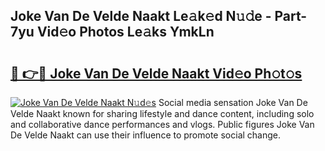 ## Joke Van De Velde Naakt Le𝚊k𝚎d N𝚞𝚍e - Part-7yu Vid𝚎o Photos Le𝚊ks YmkLn

# <h2><a href="http://fb88gib.evod.top/?m=Joke+Van+De+Velde+Naakt">🔗 👉🔴 Joke Van De Velde Naakt Vid𝚎o Ph𝚘t𝚘s</a></h2>

[![Joke Van De Velde Naakt N𝚞d𝚎s](https://i.imgur.com/8V9OHl7.gif)](http://fb88gib.evod.top/?m=Joke+Van+De+Velde+Naakt)
Social media sensation Joke Van De Velde Naakt known for sharing lifestyle and dance content, including solo and collaborative dance performances and vlogs. Public figures Joke Van De Velde Naakt can use their influence to promote social change. 
